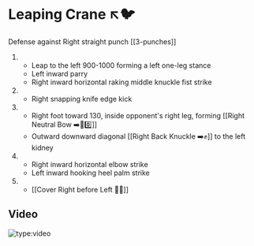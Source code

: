 # Leaping Crane ↖️🐦

Defense against Right straight punch
[[3-punches]]

1. - Leap to the left 900-1000 forming a left one-leg stance
   - Left inward parry
   - Right inward horizontal raking middle knuckle fist strike
2. - Right snapping knife edge kick
3. - Right foot toward 130, inside opponent's right leg, forming [[Right Neutral Bow ➡️🦶0️⃣]]
   - Outward downward diagonal [[Right Back Knuckle ➡️✊]] to the left kidney
4. - Right inward horizontal elbow strike
   - Left inward hooking heel palm strike
5. - [[Cover Right before Left 🦶🔄]]

## Video

![type:video](https://www.youtube.com/embed/IXZ6kr4VHQw?start=385&end=224)
